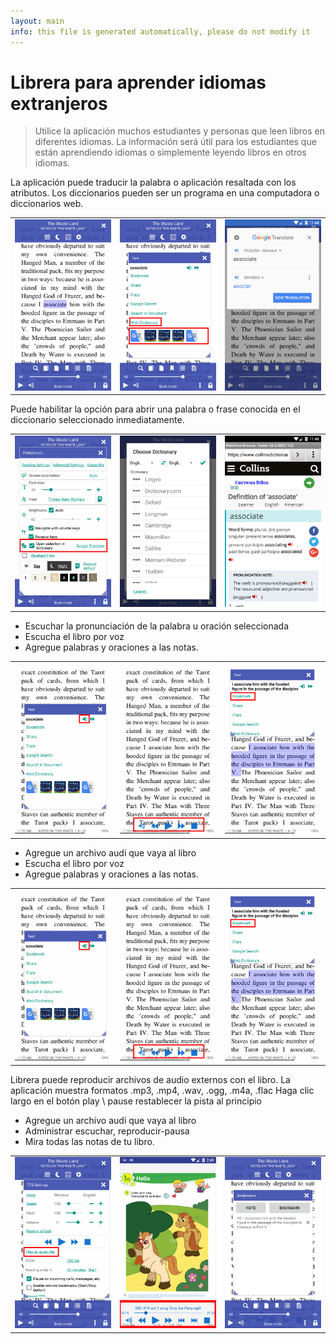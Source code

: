 ```yaml
---
layout: main
info: this file is generated automatically, please do not modify it
---
```


# Librera para aprender idiomas extranjeros

> Utilice la aplicación muchos estudiantes y personas que leen libros en diferentes idiomas.
La información será útil para los estudiantes que están aprendiendo idiomas o simplemente leyendo libros en otros idiomas.

La aplicación puede traducir la palabra o aplicación resaltada con los atributos.
Los diccionarios pueden ser un programa en una computadora o diccionarios web.

||||
|-|-|-|
|![](1.png)|![](2.png)|![](3.png)|

Puede habilitar la opción para abrir una palabra o frase conocida en el diccionario seleccionado inmediatamente.

||||
|-|-|-|
|![](4.png)|![](5.png)|![](6.png)|

* Escuchar la pronunciación de la palabra u oración seleccionada
* Escucha el libro por voz
* Agregue palabras y oraciones a las notas.

||||
|-|-|-|
|![](7.png)|![](8.png)|![](9.png)|

* Agregue un archivo audi que vaya al libro
* Escucha el libro por voz
* Agregue palabras y oraciones a las notas.

||||
|-|-|-|
|![](7.png)|![](8.png)|![](9.png)|

Librera puede reproducir archivos de audio externos con el libro.
La aplicación muestra formatos .mp3, .mp4, .wav, .ogg, .m4a, .flac
Haga clic largo en el botón play \ pause restablecer la pista al principio

* Agregue un archivo audi que vaya al libro
* Administrar escuchar, reproducir-pausa
* Mira todas las notas de tu libro.

||||
|-|-|-|
|![](10.png)|![](11.png)|![](12.png)|
